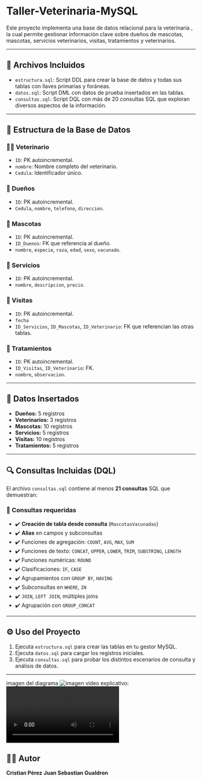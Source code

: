 # Taller-Veterinaria-MySQL

Este proyecto implementa una base de datos relacional para la veterinaria , la cual permite gestionar información clave sobre dueños de mascotas, mascotas, servicios veterinarios, visitas, tratamientos y veterinarios.

---

## 📁 Archivos Incluidos

- `estructura.sql`: Script DDL para crear la base de datos y todas sus tablas con llaves primarias y foráneas.
- `datos.sql`: Script DML con datos de prueba insertados en las tablas.
- `consultas.sql`: Script DQL con más de 20 consultas SQL que exploran diversos aspectos de la información.

---

## 🧱 Estructura de la Base de Datos

### 🧑‍⚕️ Veterinario
- `ID`: PK autoincremental.
- `nombre`: Nombre completo del veterinario.
- `Cedula`: Identificador único.

### 👤 Dueños
- `ID`: PK autoincremental.
- `Cedula`, `nombre`, `telefono`, `direccion`.

### 🐶 Mascotas
- `ID`: PK autoincremental.
- `ID_Duenos`: FK que referencia al dueño.
- `nombre`, `especie`, `raza`, `edad`, `sexo`, `vacunado`.

### 🧼 Servicios
- `ID`: PK autoincremental.
- `nombre`, `descripcion`, `precio`.

### 📅 Visitas
- `ID`: PK autoincremental.
- `fecha`
- `ID_Servicios`, `ID_Mascotas`, `ID_Veterinario`: FK que referencian las otras tablas.

### 💊 Tratamientos
- `ID`: PK autoincremental.
- `ID_Visitas`, `ID_Veterinario`: FK.
- `nombre`, `observacion`.

---

## 🧪 Datos Insertados

- **Dueños:** 5 registros
- **Veterinarios:** 3 registros
- **Mascotas:** 10 registros
- **Servicios:** 5 registros
- **Visitas:** 10 registros
- **Tratamientos:** 5 registros

---

## 🔍 Consultas Incluidas (DQL)

El archivo `consultas.sql` contiene al menos **21 consultas** SQL que demuestran:

### 📌 Consultas requeridas
- ✔️ **Creación de tabla desde consulta** (`MascotasVacunadas`)
- ✔️ **Alias** en campos y subconsultas
- ✔️ Funciones de agregación: `COUNT`, `AVG`, `MAX`, `SUM`
- ✔️ Funciones de texto: `CONCAT`, `UPPER`, `LOWER`, `TRIM`, `SUBSTRING`, `LENGTH`
- ✔️ Funciones numéricas: `ROUND`
- ✔️ Clasificaciones: `IF`, `CASE`
- ✔️ Agrupamientos con `GROUP BY`, `HAVING`
- ✔️ Subconsultas en `WHERE`, `IN`
- ✔️ `JOIN`, `LEFT JOIN`, múltiples joins
- ✔️ Agrupación con `GROUP_CONCAT`

---

## ⚙️ Uso del Proyecto

1. Ejecuta `estructura.sql` para crear las tablas en tu gestor MySQL.
2. Ejecuta `datos.sql` para cargar los registros iniciales.
3. Ejecuta `consultas.sql` para probar los distintos escenarios de consulta y análisis de datos.

---

 imagen del diagrama <img src="./img/Imagen de WhatsApp 2025-07-27 a las 20.18.09_7be6120c" alt="imagen" />
 video explicativo: <video src="https://drive.google.com/file/d/1OUKtHARn9ZpnDyUTJwANUVoKsKZxLKGf/view?usp=drivesdk">

## 🧑‍💻 Autor

**Cristian Pérez**
**Juan Sebastian Gualdron**
